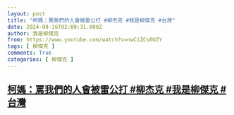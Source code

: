 ```yaml
---
layout: post
title: "柯媽：罵我們的人會被雷公打 #柳杰克 #我是柳傑克 #台灣"
date: 2024-08-16T02:00:31.000Z
author: 我是柳傑克
from: https://www.youtube.com/watch?v=nwCiZCs0UZY
tags: [ 柳傑克 ]
comments: True
categories: [ 柳傑克 ]
---
```

<!--1723773631000-->
[柯媽：罵我們的人會被雷公打 #柳杰克 #我是柳傑克 #台灣](https://www.youtube.com/watch?v=nwCiZCs0UZY)
------

<div>

</div>
